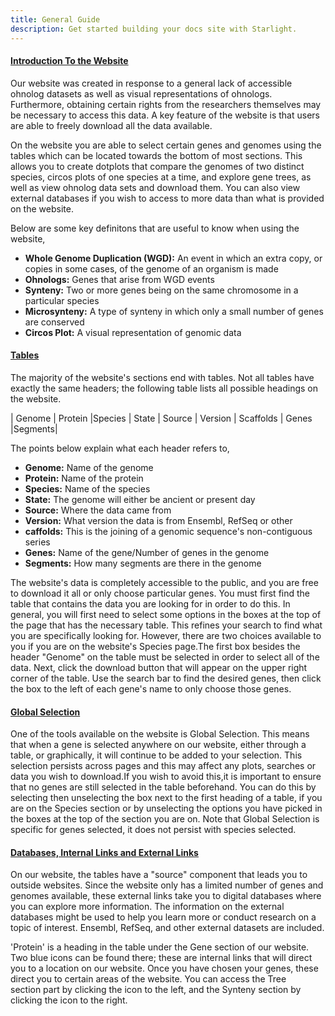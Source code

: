 ```yaml
---
title: General Guide
description: Get started building your docs site with Starlight.
---
```

<!DOCTYPE html>
<html>
<head>

<u><h4>Introduction To the Website</h4></u>
<p>Our website was created in response to a general lack of accessible ohnolog datasets as well as visual representations of ohnologs. Furthermore, obtaining certain rights from the researchers themselves may be necessary to access this data. A key feature of the website is that users are able to freely download all the data available.</p>

<p>On the website you are able to select certain genes and genomes using the tables which can be located towards the bottom of most sections. This allows you to create dotplots that compare the genomes of two distinct species, circos plots of one species at a time, and explore gene trees, as well as view ohnolog data sets and download them. You can also view external databases if you wish to access to more data than what is provided on the website.</p>

<p>Below are some key definitons that are useful to know when using the website,</p>
<ul>
<li><b>Whole Genome Duplication (WGD):</b>  An event in which an extra copy, or copies in some cases, of the genome of an organism is made</li>
<li><b>Ohnologs:</b> Genes that arise from WGD events</li>
<li><b>Synteny:</b>  Two or more genes being on the same chromosome in a particular species</li>
<li><b>Microsynteny:</b>  A type of synteny in which only a small number of genes are conserved</li>
<li><b>Circos Plot:</b> A visual representation of genomic data</li>
</ul>

<h4><p><u>Tables</h4></p></u>
<p>The majority of the website's sections end with tables. Not all tables have exactly the same headers; the following table lists all possible headings on the website.<p>


| Genome | Protein |Species | State | Source | Version | Scaffolds | Genes |Segments|

<p>The points below explain what each header refers to,</p>

<ul>
<li><b>Genome:</b>     Name of the genome</li>
<li><b>Protein:</b>    Name of the protein</li>
<li><b>Species:</b>    Name of the species</li>
<li><b>State:</b>      The genome will either be ancient or present day</li>
<li><b>Source:</b>     Where the data came from</li>
<li><b>Version:</b>    What version the data is from Ensembl, RefSeq or other</li>
<li><b>caffolds:</b>   This is the joining of a genomic sequence's non-contiguous series</li>
<li><b>Genes:</b>      Name of the gene/Number of genes in the genome</li>
<li><b>Segments:</b>   How many segments are there in the genome</li>
</ul>


<p>
The website's data is completely accessible to the public, and you are free to download it all or only choose particular genes. You must first find the table that contains the data you are looking for in order to do this. In general, you will first need to select some options in the boxes at the top of the page that has the necessary table. This refines your search to find what you are specifically looking for.  However, there are two choices available to you if you are on the website's Species page.The first box besides the header "Genome" on the table must be selected in order to select all of the data. Next, click the download button that will appear on the upper right corner of the table. Use the search bar to find the desired genes, then click the box to the left of each gene's name to only choose those genes.

</p>


<h4><p><u>Global Selection</h4></p></u>
One of the tools available on the website is Global Selection. This means that when a gene is selected anywhere on our website, either through a table, or graphically, it will continue to be added to your selection. This selection persists across pages and this may affect any plots, searches or data you wish to download.If you wish to avoid this,it is important to ensure that no genes are still selected in the table beforehand. You can do this by selecting then unselecting the box next to the first heading of a table, if you are on the Species section or by unselecting the options you have picked in the boxes at the top of the section you are on. Note that Global Selection is specific for genes selected, it does not persist with species selected.

<h4><p><u>Databases, Internal Links and External Links</u></p></h4>

On our website, the tables have a "source" component that leads you to outside websites. Since the website only has a limited number of genes and genomes available, these external links take you to digital databases where you can explore more information. The information on the external databases might be used to help you learn more or conduct research on a topic of interest. Ensembl, RefSeq, and other external datasets are included.

'Protein' is a heading in the table under the Gene section of our website. Two blue icons can be found there; these are internal links that will direct you to a location on our website. Once you have chosen your genes, these direct you to certain areas of the website. You can access the Tree section part by clicking the icon to the left, and the Synteny section by clicking the icon to the right.

</head>
</html>
